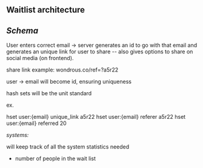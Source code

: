 ## Waitlist architecture

*Schema*
----------

User enters correct email -> server generates an id to go with that email and generates an
unique link for user to share -- also gives options to share on social media (on frontend).

share link example: wondrous.co/ref=?a5r22

user -> email will become id, ensuring uniqueness

hash sets will be the unit standard

ex.

   hset user:{email} unique_link a5r22
   hset user:{email} referer a5r22
   hset user:{email} referred 20


*systems:*

will keep track of all the system statistics needed

* number of people in the wait list

